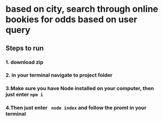# based on city, search through online bookies for odds based on user query

## Steps to run

### 1. download zip

### 2. in your terminal navigate to project folder

### 3.Make sure you have Node installed on your computer, then just enter ``` npm i ```

### 4.Then just enter ``` node index``` and follow the promt in your terminal
